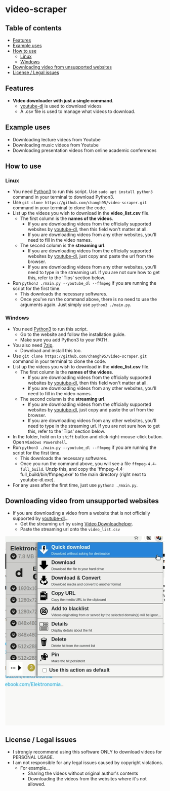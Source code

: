# video-scraper

## Table of contents

- [Features](#features)
- [Example uses](#example-uses)
- [How to use](#how-to-use)
  - [Linux](#linux)
  - [Windows](#windows)
- [Downloading video from unsupported websites](#downloading-video-from-unsupported-websites)
- [License / Legal issues](#license--legal-issues)

## Features

- **Video downloader with just a single command**.
  - [youtube-dl](https://github.com/ytdl-org/youtube-dl) is used to download videos
  - A .csv file is used to manage what videos to download.

## Example uses

- Downloading lecture videos from Youtube
- Downloading music videos from Youtube
- Downloading presentation videos from online academic conferences

## How to use

### Linux

- You need [Python3](https://www.python.org/downloads/) to run this script. Use `sudo apt install python3` command in your terminal to download Python3.
- Use `git clone https://github.com/changh95/video-scraper.git` command in your terminal to clone the code.
- List up the videos you wish to download in the **video_list.csv** file.
  - The first column is the **names of the videos**.
    - If you are downloading videos from the officially supported websites by [youtube-dl](https://github.com/ytdl-org/youtube-dl), then this field won't matter at all.
    - If you are downloading videos from any other websites, you'll need to fill in the video names.
  - The second column is the **streaming url**.
    - If you are downloading videos from the officially supported websites by [youtube-dl](https://github.com/ytdl-org/youtube-dl), just copy and paste the url from the browser.
    - If you are downloading videos from any other websites, you'll need to type in the streaming url. If you are not sure how to get this, refer to the 'Tips' section below.
- Run `python3 ./main.py --youtube_dl --ffmpeg` if you are running the script for the first time.
  - This downloads the necessary softwares.
  - Once you've run the command above, there is no need to use the arguments again. Just simply use `python3 ./main.py`.

### Windows

- You need [Python3](https://www.python.org/downloads/) to run this script.
  - Go to the website and follow the installation guide.
  - Make sure you add Python3 to your PATH.
- You also need [7zip](https://www.7-zip.org/).
  - Download and install this too.
- Use `git clone https://github.com/changh95/video-scraper.git` command in your terminal to clone the code.
- List up the videos you wish to download in the **video_list.csv** file.
  - The first column is the **names of the videos**.
    - If you are downloading videos from the officially supported websites by [youtube-dl](https://github.com/ytdl-org/youtube-dl), then this field won't matter at all.
    - If you are downloading videos from any other websites, you'll need to fill in the video names.
  - The second column is the **streaming url**.
    - If you are downloading videos from the officially supported websites by [youtube-dl](https://github.com/ytdl-org/youtube-dl), just copy and paste the url from the browser.
    - If you are downloading videos from any other websites, you'll need to type in the streaming url. If you are not sure how to get this, refer to the 'Tips' section below.
- In the folder, hold on to `shift` button and click right-mouse-click button. Open `Windows Powershell`.
- Run `python3 ./main.py --youtube_dl --ffmpeg` if you are running the script for the first time.
  - This downloads the necessary softwares.
  - Once you run the command above, you will see a file `ffmpeg-4.4-full_build`. Unzip this, and copy the 'ffmpeg-4.4-full_build/bin/ffmpeg.exe' to the main directory (right next to youtube-dl.exe).
- For any uses after the first time, just use `python3 ./main.py`.

## Downloading video from unsupported websites

- If you are downloading a video from a website that is not officially supported by [youtube-dl](https://github.com/ytdl-org/youtube-dl)...
  - Get the streaming url by using [Video Downloadhelper](https://chrome.google.com/webstore/detail/video-downloadhelper/lmjnegcaeklhafolokijcfjliaokphfk?hl=ko).
  - Paste the streaming url onto the `video_list.csv`

![](./video_download_helper.gif)

## License / Legal issues

- I strongly recommend using this software ONLY to download videos for PERSONAL USAGE.
- I am not responsible for any legal issues caused by copyright violations.
  - For example...
    - Sharing the videos without original author's contents
    - Downloading the videos from the websites where it's not allowed.
